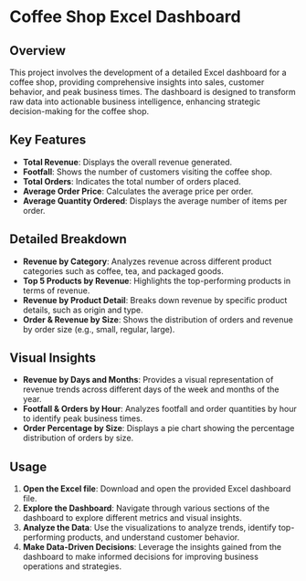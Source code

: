 
# Coffee Shop Excel Dashboard

## Overview

This project involves the development of a detailed Excel dashboard for a coffee shop, providing comprehensive insights into sales, customer behavior, and peak business times. The dashboard is designed to transform raw data into actionable business intelligence, enhancing strategic decision-making for the coffee shop.

## Key Features

- **Total Revenue**: Displays the overall revenue generated.
- **Footfall**: Shows the number of customers visiting the coffee shop.
- **Total Orders**: Indicates the total number of orders placed.
- **Average Order Price**: Calculates the average price per order.
- **Average Quantity Ordered**: Displays the average number of items per order.

## Detailed Breakdown

- **Revenue by Category**: Analyzes revenue across different product categories such as coffee, tea, and packaged goods.
- **Top 5 Products by Revenue**: Highlights the top-performing products in terms of revenue.
- **Revenue by Product Detail**: Breaks down revenue by specific product details, such as origin and type.
- **Order & Revenue by Size**: Shows the distribution of orders and revenue by order size (e.g., small, regular, large).

## Visual Insights

- **Revenue by Days and Months**: Provides a visual representation of revenue trends across different days of the week and months of the year.
- **Footfall & Orders by Hour**: Analyzes footfall and order quantities by hour to identify peak business times.
- **Order Percentage by Size**: Displays a pie chart showing the percentage distribution of orders by size.

## Usage

1. **Open the Excel file**: Download and open the provided Excel dashboard file.
2. **Explore the Dashboard**: Navigate through various sections of the dashboard to explore different metrics and visual insights.
3. **Analyze the Data**: Use the visualizations to analyze trends, identify top-performing products, and understand customer behavior.
4. **Make Data-Driven Decisions**: Leverage the insights gained from the dashboard to make informed decisions for improving business operations and strategies.
